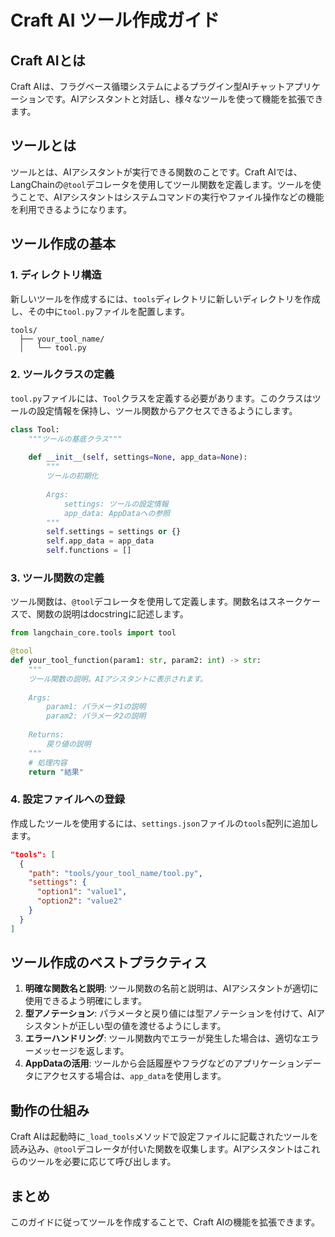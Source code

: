 # Craft AI ツール作成ガイド

## Craft AIとは

Craft AIは、フラグベース循環システムによるプラグイン型AIチャットアプリケーションです。AIアシスタントと対話し、様々なツールを使って機能を拡張できます。

## ツールとは

ツールとは、AIアシスタントが実行できる関数のことです。Craft AIでは、LangChainの`@tool`デコレータを使用してツール関数を定義します。ツールを使うことで、AIアシスタントはシステムコマンドの実行やファイル操作などの機能を利用できるようになります。

## ツール作成の基本

### 1. ディレクトリ構造

新しいツールを作成するには、`tools`ディレクトリに新しいディレクトリを作成し、その中に`tool.py`ファイルを配置します。

```
tools/
  ├── your_tool_name/
  │   └── tool.py
```

### 2. ツールクラスの定義

`tool.py`ファイルには、`Tool`クラスを定義する必要があります。このクラスはツールの設定情報を保持し、ツール関数からアクセスできるようにします。

```python
class Tool:
    """ツールの基底クラス"""
    
    def __init__(self, settings=None, app_data=None):
        """
        ツールの初期化
        
        Args:
            settings: ツールの設定情報
            app_data: AppDataへの参照
        """
        self.settings = settings or {}
        self.app_data = app_data
        self.functions = []
```

### 3. ツール関数の定義

ツール関数は、`@tool`デコレータを使用して定義します。関数名はスネークケースで、関数の説明はdocstringに記述します。

```python
from langchain_core.tools import tool

@tool
def your_tool_function(param1: str, param2: int) -> str:
    """
    ツール関数の説明。AIアシスタントに表示されます。
    
    Args:
        param1: パラメータ1の説明
        param2: パラメータ2の説明
        
    Returns:
        戻り値の説明
    """
    # 処理内容
    return "結果"
```

### 4. 設定ファイルへの登録

作成したツールを使用するには、`settings.json`ファイルの`tools`配列に追加します。

```json
"tools": [
  {
    "path": "tools/your_tool_name/tool.py",
    "settings": {
      "option1": "value1",
      "option2": "value2"
    }
  }
]
```

## ツール作成のベストプラクティス

1. **明確な関数名と説明**: ツール関数の名前と説明は、AIアシスタントが適切に使用できるよう明確にします。
2. **型アノテーション**: パラメータと戻り値には型アノテーションを付けて、AIアシスタントが正しい型の値を渡せるようにします。
3. **エラーハンドリング**: ツール関数内でエラーが発生した場合は、適切なエラーメッセージを返します。
4. **AppDataの活用**: ツールから会話履歴やフラグなどのアプリケーションデータにアクセスする場合は、`app_data`を使用します。

## 動作の仕組み

Craft AIは起動時に`_load_tools`メソッドで設定ファイルに記載されたツールを読み込み、`@tool`デコレータが付いた関数を収集します。AIアシスタントはこれらのツールを必要に応じて呼び出します。

## まとめ

このガイドに従ってツールを作成することで、Craft AIの機能を拡張できます。 